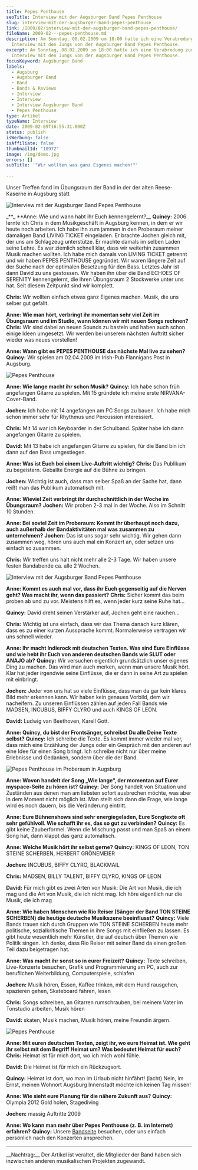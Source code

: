 ```yaml
---
title: Pepes Penthouse
seoTitle: Interview mit der Augsburger Band Pepes Penthouse
slug: interview-mit-der-augsburger-band-pepes-penthouse
link: /2009/02/interview-mit-der-augsburger-band-pepes-penthouse/
fileName: 2009-02---pepes-penthouse.md
description: Am Sonntag, 08.02.2009 um 18:00 hatte ich eine Verabredung zum
  Interview mit den Jungs von der Augsburger Band Pepes Penthouse.
excerpt: Am Sonntag, 08.02.2009 um 18:00 hatte ich eine Verabredung zum
  Interview mit den Jungs von der Augsburger Band Pepes Penthouse.
focusKeyword: Augsburger Band
labels:
  - Augsburg
  - Augsburger Band
  - Band
  - Bands & Reviews
  - Interview
  - Interview
  - Interview Augsburger Band
  - Pepes Penthouse
type: Artikel
typeName: Interview
date: 2009-02-09T16:55:31.000Z
status: publish
isWerbung: false
isAffiliate: false
thumbnailId: "10972"
image: /img/demo.jpg
errors: []
subTitle: '"Wir wollten was ganz Eigenes machen!"'
  
---
```


Unser Treffen fand im Übungsraum der Band in der der alten Reese-Kaserne in
Augsburg statt

![Interview mit der Augsburger Band Pepes Penthouse](http://cardamonchai.com/wp-content/uploads/2009/02/IMG_22971-640x427.jpg)

\_**\_ **Anne: Wie und wann habt ihr Euch kennengelernt?\_\_ **Quincy:** 2006
lernte ich Chris in dem Musikgeschäft in Augsburg kennen, in dem er wir heute
noch arbeiten. Ich habe ihn zum jammen in den Proberaum meiner damaligen Band
LIVING TICKET eingeladen. Er brachte Jochen gleich mit, der uns am Schlagzeug
unterstütze. Er machte damals im selben Laden seine Lehre. Es war ziemlich
schnell klar, dass wir weiterhin zusammen Musik machen wollten. Ich habe mich
damals von LIVING TICKET getrennt und wir haben PEPES PENTHOUSE gegründet. Wir
waren längere Zeit auf der Suche nach der optimalen Besetzung für den Bass.
Letztes Jahr ist dann David zu uns gestossen. Wir haben ihn über die Band ECHOES
OF SERENITY kennengelernt, die ihren Übungsraum 2 Stockwerke unter uns hat. Seit
diesem Zeitpunkt sind wir komplett.

**Chris:** Wir wollten einfach etwas ganz Eigenes machen. Musik, die uns selber
gut gefällt.

**Anne: Wie man hört, verbringt ihr momentan sehr viel Zeit im Übungsraum und im
Studio, wann können wir mit neuen Songs rechnen?** **Chris:** Wir sind dabei an
neuen Sounds zu basteln und haben auch schon einige Ideen umgesetzt. Wir werden
bei unserem nächsten Auftritt sicher wieder was neues vorstellen!

**Anne: Wann gibt es PEPES PENTHOUSE das nächste Mal live zu sehen?**
**Quincy:** Wir spielen am 02.04.2009 im Irish-Pub Flannigans Post in Augsburg.

![Pepes Penthouse](http://cardamonchai.com/wp-content/uploads/2009/02/IMG_22871-640x427.jpg)

**Anne: Wie lange macht ihr schon Musik?** **Quincy:** Ich habe schon früh
angefangen Gitarre zu spielen. Mit 15 gründete ich meine erste
NIRVANA-Cover-Band.

**Jochen:** Ich habe mit 14 angefangen am PC Songs zu bauen. Ich habe mich schon
immer sehr für Rhythmus und Percussion interessiert.

**Chris:** Mit 14 war ich Keyboarder in der Schulband. Später habe ich dann
angefangen Gitarre zu spielen.

**David:** Mit 13 habe ich angefangen Gitarre zu spielen, für die Band bin ich
dann auf den Bass umgestiegen.

**Anne: Was ist Euch bei einem Live-Auftritt wichtig?** **Chris:** Das Publikum
zu begeistern. Geballte Energie auf die Bühne zu bringen.

**Jochen:** Wichtig ist auch, dass man selber Spaß an der Sache hat, dann reißt
man das Publikum automatisch mit.

**Anne: Wieviel Zeit verbringt ihr durchschnittlich in der Woche im
Übungsraum?** **Jochen:** Wir proben 2-3 mal in der Woche. Also im Schnitt 10
Stunden.

**Anne: Bei soviel Zeit im Proberaum: Kommt ihr überhaupt noch dazu, auch
außerhalb der Bandaktivitäten mal was zusammen zu unternehmen?** **Jochen:** Das
ist uns sogar sehr wichtig. Wir gehen dann zusammen weg, hören uns auch mal ein
Konzert an, oder setzen uns einfach so zusammen.

**Chris:** Wir treffen uns halt nicht mehr alle 2-3 Tage. Wir haben unsere
festen Bandabende ca. alle 2 Wochen.

![Interview mit der Augsburger Band Pepes Penthouse](http://cardamonchai.com/wp-content/uploads/2009/02/IMG_22961-640x427.jpg)

**Anne: Kommt es auch mal vor, dass ihr Euch gegenseitig auf die Nerven geht?
Was macht ihr, wenn das passiert?** **Chris:** Sicher kommt das beim proben ab
und zu vor. Meistens hilft es, wenn jeder kurz seine Ruhe hat...

**Quincy:** David dreht seinen Verstärker auf, Jochen geht eine rauchen…

**Chris:** Wichtig ist uns einfach, dass wir das Thema danach kurz klären, dass
es zu einer kurzen Aussprache kommt. Normalerweise vertragen wir uns schnell
wieder.

**Anne: Ihr macht Indierock mit deutschen Texten. Was sind Eure Einflüsse und
wie hebt ihr Euch von anderen deutschen Bands wie SLUT oder ANAJO ab?**
**Quincy:** Wir versuchen eigentlich grundsätzlich unser eigenes Ding zu machen.
Das wird man auch merken, wenn man unsere Musik hört. Klar hat jeder irgendwie
seine Einflüsse, die er dann in seine Art zu spielen mit einbringt.

**Jochen:** Jeder von uns hat so viele Einflüsse, dass man da gar kein klares
Bild mehr erkennen kann. Wir haben kein genaues Vorbild, dem wir nacheifern. Zu
unseren Einflüssen zählen auf jeden Fall Bands wie MADSEN, INCUBUS, BIFFY CLYRO
und auch KINGS OF LEON.

**David:** Ludwig van Beethoven, Karell Gott.

**Anne: Quincy, du bist der Frontsänger, schreibst Du alle Deine Texte selbst?**
**Quincy:** Ich schreibe die Texte. Es kommt immer wieder mal vor, dass mich
eine Erzählung der Jungs oder ein Gespräch mit den anderen auf eine Idee für
einen Song bringt. Ich schreibe nicht nur über meine Erlebnisse und Gedanken,
sondern über die der Band.

![Pepes Penthouse im Proberaum in Augsburg](http://cardamonchai.com/wp-content/uploads/2009/02/IMG_22901-640x427.jpg)

**Anne: Wovon handelt der Song „Wie lange“, der momentan auf Eurer myspace-Seite
zu hören ist?** **Quincy:** Der Song handelt von Situation und Zuständen aus
denen man am liebsten sofort ausbrechen möchte, was aber in dem Moment nicht
möglich ist. Man stellt sich dann die Frage, wie lange wird es noch dauern, bis
die Veränderung eintritt.

**Anne: Eure Bühnenshows sind sehr energiegeladen, Eure Songtexte oft sehr
gefühlvoll. Wie schafft ihr es, das so gut zu verbinden?** **Quincy:** Es gibt
keine Zauberformel. Wenn die Mischung passt und man Spaß an einem Song hat, dann
klappt das ganz automatisch.

**Anne: Welche Musik hört ihr selbst gerne?** **Quincy:** KINGS OF LEON, TON
STEINE SCHERBEN, HERBERT GRÖNEMEIER

**Jochen:** INCUBUS, BIFFY CLYRO, BLACKMAIL

**Chris:** MADSEN, BILLY TALENT, BIFFY CLYRO, KINGS OF LEON

**David:** Für mich gibt es zwei Arten von Musik: Die Art von Musik, die ich mag
und die Art von Musik, die ich nicht mag. Ich höre eigentlich nur die Musik, die
ich mag

**Anne: Wie haben Menschen wie Rio Reiser (Sänger der Band TON STEINE SCHERBEN)
die heutige deutsche Musikszene beeinflusst?** **Quincy:** Viele Bands trauen
sich durch Gruppen wie TON STEINE SCHERBEN heute mehr politische,
sozialkritische Themen in ihre Songs mit einfließen zu lassen. Es gibt heute
wesentlich mehr Künstler, die auf deutsch über Themen wie Politik singen. Ich
denke, dass Rio Reiser mit seiner Band da einen großen Teil dazu beigetragen
hat.

**Anne: Was macht ihr sonst so in eurer Freizeit?** **Quincy:** Texte schreiben,
Live-Konzerte besuchen, Grafik und Programmierung am PC, auch zur beruflichen
Weiterbildung, Computerspiele, schlafen

**Jochen:** Musik hören, Essen, Kaffee trinken, mit dem Hund rausgehen,
spazieren gehen, Skateboard fahren, lesen

**Chris:** Songs schreiben, an Gitarren rumschrauben, bei meinem Vater im
Tonstudio arbeiten, Musik hören

**David:** skaten, Musik machen, Musik hören, meine Freundin ärgern.

![Pepes Penthouse](http://cardamonchai.com/wp-content/uploads/2009/02/IMG_2301-640x427.jpg)

**Anne: Mit euren deutschen Texten, zeigt ihr, wo eure Heimat ist. Wie geht ihr
selbst mit dem Begriff Heimat um? Was bedeutet Heimat für euch?** **Chris:**
Heimat ist für mich dort, wo ich mich wohl fühle.

**David:** Die Heimat ist für mich ein Rückzugsort.

**Quincy:** Heimat ist dort, wo man im Urlaub nicht hinfährt! (lacht) Nein, im
Ernst, meinen Wohnort Augsburg Innenstadt möchte ich keinen Tag missen!

**Anne: Wie sieht eure Planung für die nähere Zukunft aus?** **Quincy:** Olympia
2012 Gold holen, Stagediving

**Jochen:** massig Auftritte 2009

**Anne: Wo kann man mehr über Pepes Penthouse (z. B. im Internet) erfahren?**
**Quincy:** Unsere [Bandseite](http://www.myspace.com/pepespenthouse) besuchen,
oder uns einfach persönlich nach den Konzerten ansprechen.

<hr /> __Nachtrag:__  Der Artikel ist veraltet, die Mitglieder der Band haben sich inzwischen anderen musikalischen Projekten zugewandt.

&nbsp;

  